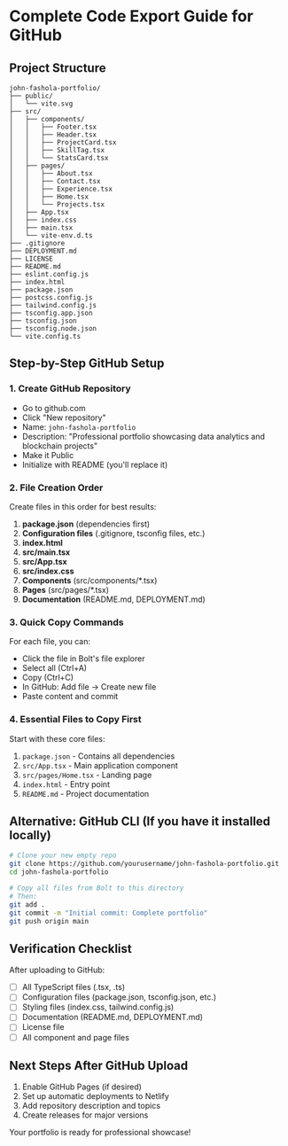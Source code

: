 # Complete Code Export Guide for GitHub

## Project Structure
```
john-fashola-portfolio/
├── public/
│   └── vite.svg
├── src/
│   ├── components/
│   │   ├── Footer.tsx
│   │   ├── Header.tsx
│   │   ├── ProjectCard.tsx
│   │   ├── SkillTag.tsx
│   │   └── StatsCard.tsx
│   ├── pages/
│   │   ├── About.tsx
│   │   ├── Contact.tsx
│   │   ├── Experience.tsx
│   │   ├── Home.tsx
│   │   └── Projects.tsx
│   ├── App.tsx
│   ├── index.css
│   ├── main.tsx
│   └── vite-env.d.ts
├── .gitignore
├── DEPLOYMENT.md
├── LICENSE
├── README.md
├── eslint.config.js
├── index.html
├── package.json
├── postcss.config.js
├── tailwind.config.js
├── tsconfig.app.json
├── tsconfig.json
├── tsconfig.node.json
└── vite.config.ts
```

## Step-by-Step GitHub Setup

### 1. Create GitHub Repository
- Go to github.com
- Click "New repository"
- Name: `john-fashola-portfolio`
- Description: "Professional portfolio showcasing data analytics and blockchain projects"
- Make it Public
- Initialize with README (you'll replace it)

### 2. File Creation Order
Create files in this order for best results:

1. **package.json** (dependencies first)
2. **Configuration files** (.gitignore, tsconfig files, etc.)
3. **index.html**
4. **src/main.tsx**
5. **src/App.tsx**
6. **src/index.css**
7. **Components** (src/components/*.tsx)
8. **Pages** (src/pages/*.tsx)
9. **Documentation** (README.md, DEPLOYMENT.md)

### 3. Quick Copy Commands
For each file, you can:
- Click the file in Bolt's file explorer
- Select all (Ctrl+A)
- Copy (Ctrl+C)
- In GitHub: Add file → Create new file
- Paste content and commit

### 4. Essential Files to Copy First
Start with these core files:
1. `package.json` - Contains all dependencies
2. `src/App.tsx` - Main application component
3. `src/pages/Home.tsx` - Landing page
4. `index.html` - Entry point
5. `README.md` - Project documentation

## Alternative: GitHub CLI (If you have it installed locally)
```bash
# Clone your new empty repo
git clone https://github.com/yourusername/john-fashola-portfolio.git
cd john-fashola-portfolio

# Copy all files from Bolt to this directory
# Then:
git add .
git commit -m "Initial commit: Complete portfolio"
git push origin main
```

## Verification Checklist
After uploading to GitHub:
- [ ] All TypeScript files (.tsx, .ts)
- [ ] Configuration files (package.json, tsconfig.json, etc.)
- [ ] Styling files (index.css, tailwind.config.js)
- [ ] Documentation (README.md, DEPLOYMENT.md)
- [ ] License file
- [ ] All component and page files

## Next Steps After GitHub Upload
1. Enable GitHub Pages (if desired)
2. Set up automatic deployments to Netlify
3. Add repository description and topics
4. Create releases for major versions

Your portfolio is ready for professional showcase!
